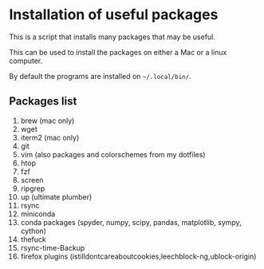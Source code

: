 # Installation of useful packages
This is a script that installs many packages that may be useful.

This can be used to install the packages on either a Mac or a linux computer.

By default the programs are installed on `~/.local/bin/`.

## Packages list
1. brew (mac only)
2. wget
3. iterm2 (mac only)
4. git
5. vim (also packages and colorschemes from my dotfiles)
6. htop
7. fzf
8. screen
9. ripgrep
10. up (ultimate plumber)
11. rsync
13. miniconda
14. conda packages (spyder, numpy, scipy, pandas, matplotlib, sympy, cython)
15. thefuck
16. rsync-time-Backup
17. firefox plugins (istilldontcareaboutcookies,leechblock-ng,ublock-origin)
